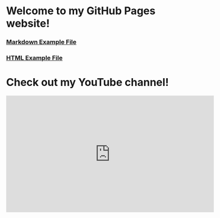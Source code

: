 # Welcome to my GitHub Pages website!
### [Markdown Example File](../markdown-notes.md)
### [HTML Example File](../docs/example.html)

# Check out my YouTube channel!
<iframe width="560" height="315" src="https://www.youtube.com/embed/GtNbpq2CnDA" title="YouTube video player" frameborder="0" allow="accelerometer; autoplay; clipboard-write; encrypted-media; gyroscope; picture-in-picture; web-share" allowfullscreen></iframe>
